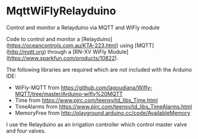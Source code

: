 # MqttWiFlyRelayduino
Control and monitor a Relayduino via MQTT and WiFly module

Code to control and monitor a [Relayduino] (https://oceancontrols.com.au/KTA-223.html) using [MQTT] (http://mqtt.org) through a [RN-XV WiFly Module] (https://www.sparkfun.com/products/10822).

The following libraries are required which are not included with the Arduino IDE:

* WiFly-MQTT from https://github.com/lagoudiana/Wifly-MQTT/tree/master/Arduino-wifly%20MQTT
* Time from https://www.pjrc.com/teensy/td_libs_Time.html
* TimeAlarms from https://www.pjrc.com/teensy/td_libs_TimeAlarms.html
* MemoryFree from http://playground.arduino.cc/code/AvailableMemory

I use the Relayduino as an irrigation controller which control master valve and four valves.
